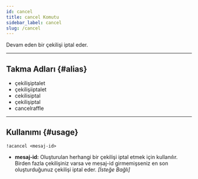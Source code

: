 ```yaml
---
id: cancel
title: cancel Komutu
sidebar_label: cancel
slug: /cancel
---
```

Devam eden bir çekilişi iptal eder.

---

## Takma Adları {#alias}

- çekilişiptalet
- çekilişiiptalet
- cekilisiptal
- çekilişiptal
- cancelraffle

---

## Kullanımı {#usage}

`!acancel <mesaj-id>`

- **mesaj-id:** Oluşturulan herhangi bir çekilişi iptal etmek için kullanılır. Birden fazla çekilişiniz varsa ve 
  mesaj-id girmemişseniz en son oluşturduğunuz çekilişi iptal eder. *[İsteğe Bağlı]*

